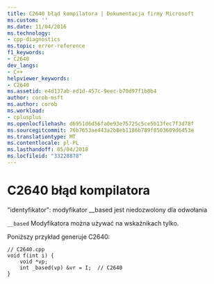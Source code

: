 ```yaml
---
title: C2640 błąd kompilatora | Dokumentacja firmy Microsoft
ms.custom: ''
ms.date: 11/04/2016
ms.technology:
- cpp-diagnostics
ms.topic: error-reference
f1_keywords:
- C2640
dev_langs:
- C++
helpviewer_keywords:
- C2640
ms.assetid: e4d137ab-ed1d-457c-9eec-b70d97f1b0b4
author: corob-msft
ms.author: corob
ms.workload:
- cplusplus
ms.openlocfilehash: d6951d6d56fa0e93e75725c5ce5b13fec7f3d78f
ms.sourcegitcommit: 76b7653ae443a2b8eb1186b789f8503609d6453e
ms.translationtype: MT
ms.contentlocale: pl-PL
ms.lasthandoff: 05/04/2018
ms.locfileid: "33228878"
---
```

# <a name="compiler-error-c2640"></a>C2640 błąd kompilatora
"identyfikator": modyfikator __based jest niedozwolony dla odwołania  
  
 `__based` Modyfikatora można używać na wskaźnikach tylko.  
  
 Poniższy przykład generuje C2640:  
  
```  
// C2640.cpp  
void f(int i) {  
    void *vp;  
    int _based(vp) &vr = I;  // C2640  
}  
```